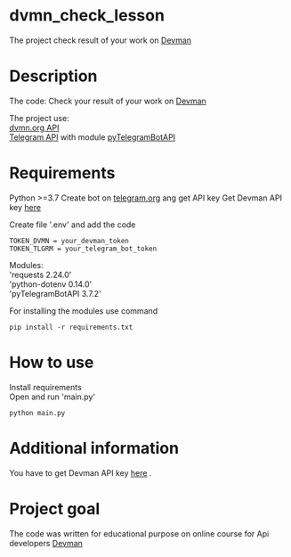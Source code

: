 # dvmn_check_lesson
The project check result of your work on [Devman](http://dvmn.org) 


# Description
The code: 
Check your result of your work on [Devman](http://dvmn.org)

The project use:  
[dvmn.org API](https://dvmn.org/api/docs/)  
[Telegram API](https://core.telegram.org/bots/api) with module [pyTelegramBotAPI](https://github.com/python-telegram-bot/python-telegram-bot/wiki/Introduction-to-the-API)
  


# Requirements
Python >=3.7
Create bot on [telegram.org](https://t.me/botfather) ang get API key
Get Devman API key [here](https://dvmn.org/api/docs/)

Create file '.env' and add the code
```
TOKEN_DVMN = your_devman_token
TOKEN_TLGRM = your_telegram_bot_token
```

Modules:  
'requests 2.24.0'   
'python-dotenv 0.14.0'  
'pyTelegramBotAPI 3.7.2'  

For installing the modules use command
```
pip install -r requirements.txt	
```


# How to use

Install requirements  
Open and run 'main.py'
```
python main.py	
```


# Additional information
You have to get Devman API key [here](https://dvmn.org/api/docs/)  .

# Project goal

The code was written for educational purpose on online course for Api developers [Devman](http://dvmn.org) 

